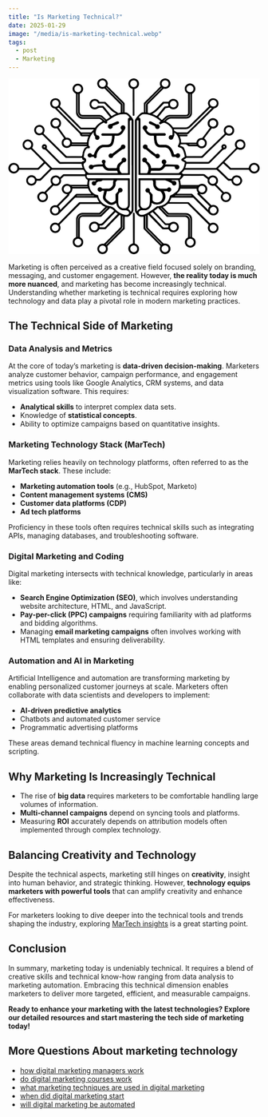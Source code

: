 ```yaml
---
title: "Is Marketing Technical?"
date: 2025-01-29
image: "/media/is-marketing-technical.webp"
tags:
  - post
  - Marketing
---
```


![Is Marketing Technical?](/media/is-marketing-technical.webp)

Marketing is often perceived as a creative field focused solely on branding, messaging, and customer engagement. However, **the reality today is much more nuanced**, and marketing has become increasingly technical. Understanding whether marketing is technical requires exploring how technology and data play a pivotal role in modern marketing practices.

## The Technical Side of Marketing

### Data Analysis and Metrics

At the core of today’s marketing is **data-driven decision-making**. Marketers analyze customer behavior, campaign performance, and engagement metrics using tools like Google Analytics, CRM systems, and data visualization software. This requires:

- **Analytical skills** to interpret complex data sets.
- Knowledge of **statistical concepts**.
- Ability to optimize campaigns based on quantitative insights.

### Marketing Technology Stack (MarTech)

Marketing relies heavily on technology platforms, often referred to as the **MarTech stack**. These include:

- **Marketing automation tools** (e.g., HubSpot, Marketo)
- **Content management systems (CMS)**
- **Customer data platforms (CDP)**
- **Ad tech platforms**

Proficiency in these tools often requires technical skills such as integrating APIs, managing databases, and troubleshooting software.

### Digital Marketing and Coding

Digital marketing intersects with technical knowledge, particularly in areas like:

- **Search Engine Optimization (SEO)**, which involves understanding website architecture, HTML, and JavaScript.
- **Pay-per-click (PPC) campaigns** requiring familiarity with ad platforms and bidding algorithms.
- Managing **email marketing campaigns** often involves working with HTML templates and ensuring deliverability.

### Automation and AI in Marketing

Artificial Intelligence and automation are transforming marketing by enabling personalized customer journeys at scale. Marketers often collaborate with data scientists and developers to implement:

- **AI-driven predictive analytics**
- Chatbots and automated customer service
- Programmatic advertising platforms

These areas demand technical fluency in machine learning concepts and scripting.

## Why Marketing Is Increasingly Technical

- The rise of **big data** requires marketers to be comfortable handling large volumes of information.
- **Multi-channel campaigns** depend on syncing tools and platforms.
- Measuring **ROI** accurately depends on attribution models often implemented through complex technology.

## Balancing Creativity and Technology

Despite the technical aspects, marketing still hinges on **creativity**, insight into human behavior, and strategic thinking. However, **technology equips marketers with powerful tools** that can amplify creativity and enhance effectiveness.

For marketers looking to dive deeper into the technical tools and trends shaping the industry, exploring [MarTech insights](https://marketer.it.com/posts/martech) is a great starting point.

## Conclusion

In summary, marketing today is undeniably technical. It requires a blend of creative skills and technical know-how ranging from data analysis to marketing automation. Embracing this technical dimension enables marketers to deliver more targeted, efficient, and measurable campaigns.

**Ready to enhance your marketing with the latest technologies? Explore our detailed resources and start mastering the tech side of marketing today!**

## More Questions About marketing technology

- [how digital marketing managers work](/posts/how-digital-marketing-managers-work)
- [do digital marketing courses work](/posts/do-digital-marketing-courses-work)
- [what marketing techniques are used in digital marketing](/posts/what-marketing-techniques-are-used-in-digital-mark)
- [when did digital marketing start](/posts/when-did-digital-marketing-start)
- [will digital marketing be automated](/posts/will-digital-marketing-be-automated)
